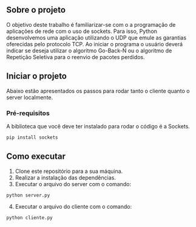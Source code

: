 ## Sobre o projeto

O objetivo deste trabalho é familiarizar-se com o a programação de aplicações de rede com o uso de sockets.
Para isso, Python desenvolvemos uma aplicação utilizando o UDP que emule as garantias oferecidas pelo protocolo TCP.
Ao iniciar o programa o usuário deverá indicar se deseja utilizar o algoritmo Go-Back-N ou o algoritmo de Repetição Seletiva para o reenvio de pacotes perdidos.

## Iniciar o projeto

Abaixo estão apresentados os passos para rodar tanto o cliente quanto o server localmente.

### Pré-requisitos

A biblioteca que você deve ter instalado para rodar o código é a Sockets.
```sh
pip install sockets
```
## Como executar

1. Clone este repositório para a sua máquina.
2. Realizar a instalação das dependências.
3. Executar o arquivo do server com o comando:
  ```sh
  python server.py
  ```
4. Executar o arquivo do cliente com o comando:
  ```sh
  python cliente.py
  ```
